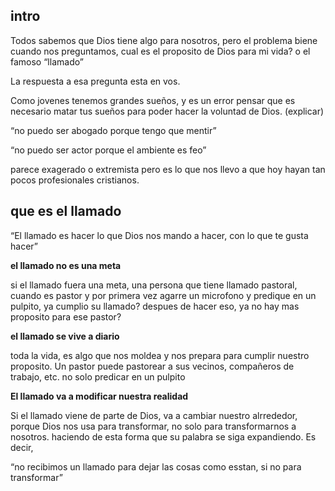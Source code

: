## intro

Todos sabemos que Dios tiene algo para nosotros, pero el problema biene cuando nos preguntamos, cual es el proposito de Dios para mi vida? o el famoso “llamado”

La respuesta a esa pregunta esta en vos.

Como jovenes tenemos grandes sueños, y es un error pensar que es necesario matar tus sueños para poder hacer la voluntad de Dios. (explicar)

“no puedo ser abogado porque tengo que mentir”

“no puedo ser actor porque el ambiente es feo”

parece exagerado o extremista pero es lo que nos llevo a que hoy hayan tan pocos profesionales cristianos.

## que es el llamado

“El llamado es hacer lo que Dios nos mando a hacer, con lo que te gusta hacer”

**el llamado no es una meta**

si el llamado fuera una meta, una persona que tiene llamado pastoral, cuando es pastor y por primera vez agarre un microfono y predique en un pulpito, ya cumplio su llamado? despues de hacer eso, ya no hay mas proposito para ese pastor?

**el llamado se vive a diario**

toda la vida, es algo que nos moldea y nos prepara para cumplir nuestro proposito. Un pastor puede pastorear a sus vecinos, compañeros de trabajo, etc. no solo predicar en un pulpito

**El llamado va a modificar nuestra realidad**

Si el llamado viene de parte de Dios, va a cambiar nuestro alrrededor, porque Dios nos usa para transformar, no solo para transformarnos a nosotros. haciendo de esta forma que su palabra se siga expandiendo. Es decir,

“no recibimos un llamado para dejar las cosas como esstan, si no para transformar”